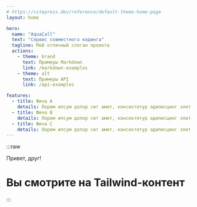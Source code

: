 ```yaml
---
# https://vitepress.dev/reference/default-theme-home-page
layout: home

hero:
  name: "AquaCall"
  text: "Сервис совместного кодинга"
  tagline: Мой отличный слоган проекта
  actions:
    - theme: brand
      text: Примеры Markdown
      link: /markdown-examples
    - theme: alt
      text: Примеры API
      link: /api-examples

features:
  - title: Фича A
    details: Лорем ипсум долор сит амет, консектетур адиписцинг элит
  - title: Фича B
    details: Лорем ипсум долор сит амет, консектетур адиписцинг элит
  - title: Фича C
    details: Лорем ипсум долор сит амет, консектетур адиписцинг элит
---
```




:::raw
<div class="overflow-hidden">
    <div class="max-w-[85rem] mx-auto px-4 sm:px-6 lg:px-8 py-20">
        <div class="relative mx-auto max-w-4xl grid space-y-5 sm:space-y-10">
            <!-- Title -->
            <div class="text-center">
                <p class="text-xs font-semibold text-gray-500 uppercase mb-3">
                    Привет, друг!
                </p>
                <h1 class="text-3xl text-gray-800 font-bold sm:text-5xl lg:text-6xl lg:leading-tight">
                    Вы смотрите на <span class="text-blue-500">Tailwind-контент</span>
                </h1>
            </div>
        </div>
    </div>
</div>
:::